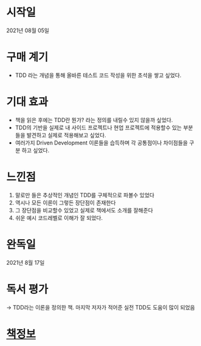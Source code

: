 # 시작일
2021년 08월 05일
# 구매 계기
* TDD 라는 개념을 통해 올바른 테스트 코드 작성을 위한 초석을 쌓고 싶었다.
# 기대 효과
* 책을 읽은 후에는 TDD란 뭔가? 라는 정의를 내릴수 있지 않을까 싶었다.
* TDD의 기반을 실제로 내 사이드 프로젝트나 현업 프로젝트에 적용할수 있는 부분들을 발견하고 실제로 적용해보고 싶었다.
* 여러가지 Driven Development 이론들을 습득하며 각 공통점이나 차이점들을 구분 하고 싶었다. 
# 느낀점
1. 말로만 들은 추상적인 개념인 TDD를 구체적으로 파볼수 있었다
2. 역시나 모든 이론이 그렇든 장단점이 존재한다
3. 그 장단점을 비교할수 있었고 실제로 책에서도 소개를 잘해준다
4. 쉬운 예시 코드레벨로 이해가 잘 되었다.
 
   
# 완독일
2021년 8월 17일
# 독서 평가
-> TDD라는 이론을 정의한 책. 마지막 저자가 적어준 실전 TDD도 도움이 많이 되었음
# [책정보](http://www.yes24.com/Product/Goods/12246033)
